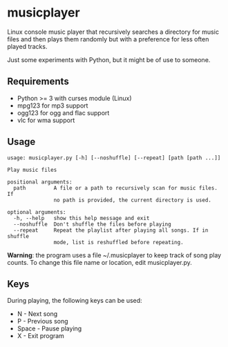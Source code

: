 # musicplayer
Linux console music player that recursively searches a directory for music files and then plays them randomly but with a preference for less often played tracks.

Just some experiments with Python, but it might be of use to someone.

## Requirements
* Python >= 3 with curses module (Linux)
* mpg123 for mp3 support
* ogg123 for ogg and flac support
* vlc for wma support

## Usage
    usage: musicplayer.py [-h] [--noshuffle] [--repeat] [path [path ...]]
    
    Play music files
    
    positional arguments:
      path         A file or a path to recursively scan for music files. If 
                   no path is provided, the current directory is used.

    optional arguments:
      -h, --help   show this help message and exit
      --noshuffle  Don't shuffle the files before playing
      --repeat     Repeat the playlist after playing all songs. If in shuffle
                   mode, list is reshuffled before repeating.

**Warning**: the program uses a file ~/.musicplayer to keep track of song play counts. To change this file name or location, edit musicplayer.py.

## Keys
During playing, the following keys can be used:
* N - Next song
* P - Previous song
* Space - Pause playing
* X - Exit program
